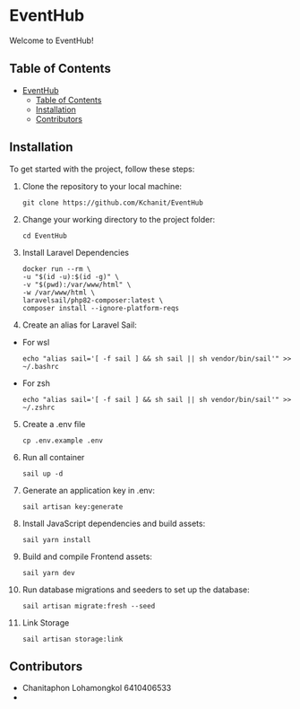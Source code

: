 # EventHub

Welcome to EventHub!

## Table of Contents

-   [EventHub](#eventhub)
    -   [Table of Contents](#table-of-contents)
    -   [Installation](#installation)
    -   [Contributors](#contributors)

## Installation

To get started with the project, follow these steps:

1.  Clone the repository to your local machine:

    ```
    git clone https://github.com/Kchanit/EventHub
    ```

2.  Change your working directory to the project folder:

    ```
    cd EventHub
    ```

3.  Install Laravel Dependencies
    ```
    docker run --rm \
    -u "$(id -u):$(id -g)" \
    -v "$(pwd):/var/www/html" \
    -w /var/www/html \
    laravelsail/php82-composer:latest \
    composer install --ignore-platform-reqs
    ```
4.  Create an alias for Laravel Sail:

-   For wsl
    ```
    echo "alias sail='[ -f sail ] && sh sail || sh vendor/bin/sail'" >> ~/.bashrc
    ```
-   For zsh
    ```
    echo "alias sail='[ -f sail ] && sh sail || sh vendor/bin/sail'" >> ~/.zshrc
    ```

5. Create a .env file
    ```
    cp .env.example .env
    ```
6. Run all container
    ```
    sail up -d
    ```
7. Generate an application key in .env:

    ```
    sail artisan key:generate
    ```

8. Install JavaScript dependencies and build assets:
    ```
    sail yarn install
    ```
9. Build and compile Frontend assets:

    ```
    sail yarn dev
    ```

10. Run database migrations and seeders to set up the database:

    ```
    sail artisan migrate:fresh --seed
    ```

11. Link Storage
    ```
    sail artisan storage:link
    ```

## Contributors

-   Chanitaphon Lohamongkol 6410406533
-
